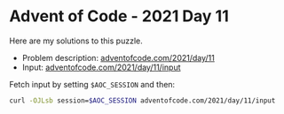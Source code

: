# Advent of Code - 2021 Day 11
Here are my solutions to this puzzle.

* Problem description: [adventofcode.com/2021/day/11](https://adventofcode.com/2021/day/11)
* Input: [adventofcode.com/2021/day/11/input](https://adventofcode.com/2021/day/11/input)

Fetch input by setting `$AOC_SESSION` and then:
```bash
curl -OJLsb session=$AOC_SESSION adventofcode.com/2021/day/11/input
```
